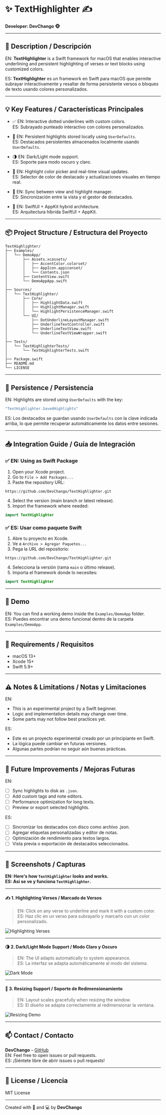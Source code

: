 
# ✨ TextHighlighter ✍️  
**Developer: DevChango 🐵**

---

## 📝 Description / Descripción

EN: **TextHighlighter** is a Swift framework for macOS that enables interactive underlining and persistent highlighting of verses or text blocks using customized colors.

ES: **TextHighlighter** es un framework en Swift para macOS que permite subrayar interactivamente y resaltar de forma persistente versos o bloques de texto usando colores personalizados.

---

## 💡 Key Features / Características Principales

- ✅ EN: Interactive dotted underlines with custom colors.  
     ES: Subrayado punteado interactivo con colores personalizados.

- 💾 EN: Persistent highlights stored locally using `UserDefaults`.  
     ES: Destacados persistentes almacenados localmente usando `UserDefaults`.

- 🌗 EN: Dark/Light mode support.  
     ES: Soporte para modo oscuro y claro.

- 🎨 EN: Highlight color picker and real-time visual updates.  
     ES: Selector de color de destacado y actualizaciones visuales en tiempo real.

- 🧠 EN: Sync between view and highlight manager.  
     ES: Sincronización entre la vista y el gestor de destacados.

- 📐 EN: SwiftUI + AppKit hybrid architecture.  
     ES: Arquitectura híbrida SwiftUI + AppKit.

---

## 📦 Project Structure / Estructura del Proyecto

```
TextHighlighter/
├── Examples/
│   └── DemoApp/
│       ├── Assets.xcassets/
│       │   ├── AccentColor.colorset/
│       │   ├── AppIcon.appiconset/
│       │   └── Contents.json
│       ├── ContentView.swift
│       └── DemoAppApp.swift
│
├── Sources/
│   └── TextHighlighter/
│       ├── Core/
│       │   ├── HighlightData.swift
│       │   ├── HighlightManager.swift
│       │   └── HighlightPersistenceManager.swift
│       └── UI/
│           ├── DotUnderlineLayoutManager.swift
│           ├── UnderlineTextController.swift
│           ├── UnderlineTextView.swift
│           └── UnderlineTextViewWrapper.swift
│
├── Tests/
│   └── TextHighlighterTests/
│       └── TextHighlighterTests.swift
│
├── Package.swift
├── README.md
└── LICENSE
```

---

## 📂 Persistence / Persistencia

EN: Highlights are stored using `UserDefaults` with the key:

```swift
"TextHighlighter.SavedHighlights"
```

ES: Los destacados se guardan usando `UserDefaults` con la clave indicada arriba, lo que permite recuperar automáticamente los datos entre sesiones.

---

## 📥 Integration Guide / Guía de Integración

### ✅ EN: Using as Swift Package

1. Open your Xcode project.
2. Go to `File > Add Packages...`
3. Paste the repository URL:

```text
https://github.com/DevChango/TextHighlighter.git
```

4. Select the version (main branch or latest release).
5. Import the framework where needed:

```swift
import TextHighlighter
```

### ✅ ES: Usar como paquete Swift

1. Abre tu proyecto en Xcode.
2. Ve a `Archivo > Agregar Paquetes...`
3. Pega la URL del repositorio:

```text
https://github.com/DevChango/TextHighlighter.git
```

4. Selecciona la versión (rama `main` o último release).
5. Importa el framework donde lo necesites:

```swift
import TextHighlighter
```

---

## 🚀 Demo

EN: You can find a working demo inside the `Examples/DemoApp` folder.  
ES: Puedes encontrar una demo funcional dentro de la carpeta `Examples/DemoApp`.

---

## 🔧 Requirements / Requisitos

- macOS 13+
- Xcode 15+
- Swift 5.9+

---

## ⚠️ Notes & Limitations / Notas y Limitaciones

EN:
- This is an experimental project by a Swift beginner.
- Logic and implementation details may change over time.
- Some parts may not follow best practices yet.

ES:
- Este es un proyecto experimental creado por un principiante en Swift.
- La lógica puede cambiar en futuras versiones.
- Algunas partes podrían no seguir aún buenas prácticas.

---

## 📌 Future Improvements / Mejoras Futuras

EN:
- [ ] Sync highlights to disk as `.json`.
- [ ] Add custom tags and note editors.
- [ ] Performance optimization for long texts.
- [ ] Preview or export selected highlights.

ES:
- [ ] Sincronizar los destacados con disco como archivo .json.
- [ ] Agregar etiquetas personalizadas y editor de notas.
- [ ] Optimización de rendimiento para textos largos.
- [ ] Vista previa o exportación de destacados seleccionados.

---

## 📸 Screenshots / Capturas

**EN: Here's how `TextHighlighter` looks and works.**  
**ES: Así se ve y funciona `TextHighlighter`.**

---

#### ✍️ 1. Highlighting Verses / Marcado de Versos

> EN: Click on any verse to underline and mark it with a custom color.  
> ES: Haz clic en un verso para subrayarlo y marcarlo con un color personalizado.

![Highlighting Verses](https://github.com/user-attachments/assets/24879cde-47da-4775-9768-5e165a0f5947)

---

#### 🌗 2. Dark/Light Mode Support / Modo Claro y Oscuro

> EN: The UI adapts automatically to system appearance.  
> ES: La interfaz se adapta automáticamente al modo del sistema.

![Dark Mode](https://github.com/user-attachments/assets/5d4d160a-2477-4298-930e-f5a538dfaa1c)

---

#### 📐 3. Resizing Support / Soporte de Redimensionamiento

> EN: Layout scales gracefully when resizing the window.  
> ES: El diseño se adapta correctamente al redimensionar la ventana.

![Resizing Demo](https://github.com/user-attachments/assets/906acc42-2418-46ca-9384-d3d46e56d58c)

---

## 📫 Contact / Contacto

**DevChango** – [GitHub](https://github.com/DevChango)  
EN: Feel free to open issues or pull requests.  
ES: ¡Siéntete libre de abrir issues o pull requests!

---

## 📄 License / Licencia

MIT License

---

Created with 💖 and 💻 by **DevChango**

